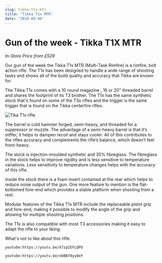 ```yaml
---
slug: tikka-t1x-mtr
title: "Tikka T1x MTR"
date: "2019-09-06"
---
```


# **Gun of the week - Tikka T1X MTR**

_In-Store Price from £529_

Our gun of the week the Tikka T1x MTR (Multi-Task Rimfire) is a rimfire, bolt action rifle. The T1x has been designed to handle a wide range of shooting tasks and shows all of the build quality and accuracy that Tikka are known for.

The Tikka T1x comes with a 10 round magazine , 16 or 20" threaded barrel and shares the footprint of its T3 brother. The T1x has the same synthetic stock that's found on some of the T3x rifles and the trigger is the same trigger that is found on the Tikka centerfire rifles.

![Tika T1x rifle](https://res.cloudinary.com/shooting-supplies/image/upload/v1573564596/tikka-t1x_xjqadt_msnwic.png)

The barrel is cold hammer forged, semi-heavy, and threaded for a suppressor or muzzle. The advantage of a semi-heavy barrel is that it’s stiffer, it helps to dampen recoil and stays cooler. All of this contributes to the rifles accuracy and complements the rifle’s balance, which doesn’t feel front-heavy.

The stock is injection-moulded synthetic and 35% fibreglass. The fibreglass in the stock helps to improve rigidity and is less sensitive to temperature variations. Less sensitivity to temperature changes helps with the accuracy of this rifle.

Inside the stock there is a foam insert contained at the rear which helps to reduce noise output of the gun. One more feature to mention is the flat-bottomed fore-end which provides a stable platform when shooting from a rest.

Modular features of the Tikka T1x MTR include the replaceable pistol grip and fore-end, making it possible to modify the angle of the grip and allowing for multiple shooting positions.

The T1x is also compatible with most T3 accessories making it easy to adapt the rifle to your liking.

What's not to like about this rifle.

`youtube:https://youtu.be/k7zpIEFLQPU`

`youtube:https://youtu.be/obBB70yy8eY`
